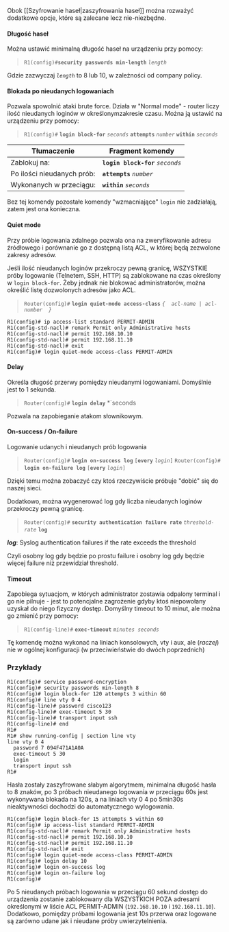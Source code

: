 Obok [[Szyfrowanie haseł|zaszyfrowania haseł]] można rozważyć dodatkowe opcje, które są zalecane lecz nie-niezbędne.

#### Długość haseł
Można ustawić minimalną długość haseł na urządzeniu przy pomocy:
> `R1(config)#`**`security passwords min-length`** *`length`*

Gdzie zazwyczaj *`length`* to 8 lub 10, w zależności od company policy.
#### Blokada po nieudanych logowaniach
Pozwala spowolnić ataki brute force. Działa w "Normal mode" - router liczy ilość nieudanych loginów w określonymzakresie czasu. Można ją ustawić na urządzeniu przy pomocy:
> `R1(config)#` **`login block-for`** *`seconds`* **`attempts`** *`number`* **`within`** *`seconds`*

| Tłumaczenie                | Fragment komendy                  |
| -------------------------- | --------------------------------- |
| Zablokuj na:               | **`login block-for`** *`seconds`* |
| Po ilości nieudanych prób: | **`attempts`** *`number`*         |
| Wykonanych w przeciągu:    | **`within`** *`seconds`*          |
Bez tej komendy pozostałe komendy "wzmacniające" `login` nie zadziałają, zatem jest ona konieczna.

#### Quiet mode
Przy próbie logowania zdalnego pozwala ona na zweryfikowanie adresu źródłowego i porównanie go z dostępną listą ACL, w której będą zezwolone zakresy adresów.

Jeśli ilość nieudanych loginów przekroczy pewną granicę, WSZYSTKIE próby logowanie (Telnetem, SSH, HTTP) są zablokowane na czas określony w `login block-for`. Żeby jednak nie blokować administratorów, można określić listę dozwolonych adresów jako ACL.

> `Router(config)#` **`login quiet-mode access-class`** *`{  acl-name | acl-number  }`*

```
R1(config)# ip access-list standard PERMIT-ADMIN       
R1(config-std-nacl)# remark Permit only Administrative hosts  
R1(config-std-nacl)# permit 192.168.10.10                      
R1(config-std-nacl)# permit 192.168.11.10
R1(config-std-nacl)# exit
R1(config)# login quiet-mode access-class PERMIT-ADMIN
```

#### Delay
Określa długość przerwy pomiędzy nieudanymi logowaniami. Domyślnie jest to 1 sekunda. 
> `Router(config)#` **`login delay`** *`seconds

Pozwala na zapobieganie atakom słownikowym.
#### On-success / On-failure
Logowanie udanych i nieudanych prób logowania
>`Router(config)#` **`login on-success log`** `[`**`every`** *`login`*`]`
>`Router(config)#` **`login on-failure log`** `[`**`every`** *`login`*`]`

Dzięki temu można zobaczyć czy ktoś rzeczywiście próbuje "dobić" się do naszej sieci.

Dodatkowo, można wygenerować log gdy liczba nieudanych loginów przekroczy pewną granicę.

> `Router(config)#` **`security authentication failure rate`** *`threshold-rate`* **`log`**

***log***: Syslog authentication failures if the rate exceeds the threshold

Czyli osobny log gdy będzie po prostu failure i osobny log gdy będzie więcej failure niż przewidział threshold.

#### Timeout
Zapobiega sytuacjom, w których administrator zostawia odpalony terminal i go nie pilnuje - jest to potencjalne zagrożenie gdyby ktoś niepowołany uzyskał do niego fizyczny dostęp. 
Domyślny timeout to 10 minut, ale można go zmienić przy pomocy:
> `R1(config-line)#` **`exec-timeout`** *`minutes seconds`*

Tę komendę można wykonać na liniach konsolowych, vty i aux, ale (*raczej*) nie w ogólnej konfiguracji (w przeciwieństwie do dwóch poprzednich)

### Przykłady
```
R1(config)# service password-encryption
R1(config)# security passwords min-length 8
R1(config)# login block-for 120 attempts 3 within 60
R1(config)# line vty 0 4
R1(config-line)# password cisco123
R1(config-line)# exec-timeout 5 30
R1(config-line)# transport input ssh
R1(config-line)# end
R1#
R1# show running-config | section line vty
line vty 0 4
  password 7 094F471A1A0A
  exec-timeout 5 30
  login
  transport input ssh
R1#
```

Hasła zostały zaszyfrowane słabym algorytmem, minimalna długość hasła to 8 znaków, po 3 próbach nieudanego logowania w przeciągu 60s jest wykonywana blokada na 120s, a na liniach vty 0 4 po 5min30s nieaktywności dochodzi do automatycznego wylogowania. 


```
R1(config)# login block-for 15 attempts 5 within 60
R1(config)# ip access-list standard PERMIT-ADMIN
R1(config-std-nacl)# remark Permit only Administrative hosts    
R1(config-std-nacl)# permit 192.168.10.10
R1(config-std-nacl)# permit 192.168.11.10
R1(config-std-nacl)# exit
R1(config)# login quiet-mode access-class PERMIT-ADMIN   
R1(config)# login delay 10
R1(config)# login on-success log
R1(config)# login on-failure log
R1(config)#
```

Po 5 nieudanych próbach logowania w przeciągu 60 sekund dostęp do urządzenia zostanie zablokowany dla WSZYSTKICH POZA adresami określonymi w liście ACL PERMIT-ADMIN (`192.168.10.10` i `192.168.11.10`). Dodatkowo, pomiędzy próbami logowania jest 10s przerwa oraz logowane są zarówno udane jak i nieudane próby uwierzytelnienia.